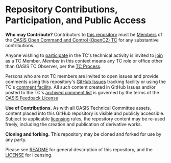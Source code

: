 # Repository Contributions, Participation, and Public Access

**Who may Contribute?** Contributors to [this repository](https://github.com/oasis-tcs/openc2-ap-edr/) must be 
[Members](https://www.oasis-open.org/policies-guidelines/oasis-defined-terms-2017-05-26#dMember) of the 
[OASIS Open Command and Control (OpenC2) TC](https://www.oasis-open.org/committees/tc_home.php?wg_abbrev=openc2) for any substantive contributions.  

Anyone wishing to [participate](https://www.oasis-open.org/org/faq#committee-participation) in the TC's technical activity is invited to 
[join](https://www.oasis-open.org/committees/join) as a TC Member. *Member* in this context means any TC role or office other than OASIS TC Observer, 
per the [TC Process](https://www.oasis-open.org/policies-guidelines/tc-process#membership). 

Persons who are not TC members are invited to open issues and provide comments using this repository's [GitHub Issues](https://github.com/oasis-tcs/openc2-ap-edr/issues/new) 
tracking facility or using the TC's [comment facility](https://www.oasis-open.org/committees/comments/index.php?wg_abbrev=openc2). All such content created in GitHub 
Issues and/or posted to the TC's [archived comment list](https://lists.oasis-open.org/archives/openc2/) is governed by the terms of the 
[OASIS Feedback License](https://www.oasis-open.org/policies-guidelines/ipr#appendixa)

**Use of Contributions.**  As with all OASIS Technical Committee assets, content placed into this GitHub repository is visible and publicly accessible. 
Subject to applicable [licensing](https://github.com/oasis-tcs/openc2-ap-edr/blob/master/LICENSE.md) rules, the repository content may be re-used freely, 
including the creation and publication of derivative works.

**Cloning and forking.** This repository may be cloned and forked for use by any party. 

Please see [README](https://github.com/oasis-tcs/openc2-ap-edr/blob/master/README.md) for general description of this repository, and the 
[LICENSE](https://github.com/oasis-tcs/openc2-ap-edr/blob/master/LICENSE.md) for licensing.
